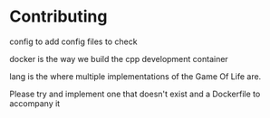 # Contributing

config to add config files to check

docker is the way we build the cpp development container

lang is the where multiple implementations of the Game Of Life are.

Please try and implement one that doesn't exist and a Dockerfile to accompany it
